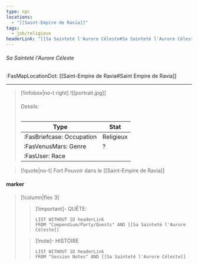 ```yaml
---
type: npc
locations:
  - "[[Saint-Empire de Ravia]]"
tags:
  - job/religieux
headerLink: "[[Sa Sainteté l'Aurore Céleste#Sa Sainteté l'Aurore Céleste]]"
---
```

###### Sa Sainteté l'Aurore Céleste
<span class="sub2">:FasMapLocationDot: [[Saint-Empire de Ravia#Saint Empire de Ravia]] </span>
___

> [!infobox|no-t right]
> ![[portrait.jpg]]
> ###### Details:
> | Type | Stat |
> | ---- | ---- |
> | :FasBriefcase: Occupation |  Religieux |
> | :FasVenusMars: Genre | ? |
> | :FasUser: Race |  |
<span class="clearfix"></span>

> [!quote|no-t]
>Fort Pouvoir dans le [[Saint-Empire de Ravia]]
#### marker
> [!column|flex 3]
>> [!important]- QUÊTE:
>>```dataview
>>LIST WITHOUT ID headerLink
>>FROM "Compendium/Party/Quests" AND [[Sa Sainteté l'Aurore Céleste]]
>
>>[!note]- HISTOIRE
>>```dataview
>>LIST WITHOUT ID headerLink
>>FROM "Session Notes" AND [[Sa Sainteté l'Aurore Céleste]]
